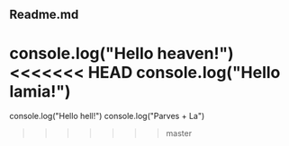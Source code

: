 ## Readme.md

console.log("Hello heaven!")
<<<<<<< HEAD
console.log("Hello lamia!")
=======
console.log("Hello hell!")
console.log("Parves + La")
>>>>>>> master
